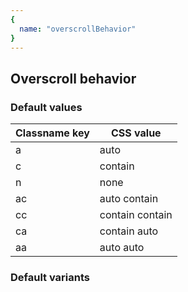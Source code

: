 ```yaml
---
{
  name: "overscrollBehavior"
}
---
```


## Overscroll behavior

### Default values
<!-- defaults.values.start -->
|Classname key|CSS value      |
|-------------|---------------|
|a            |auto           |
|c            |contain        |
|n            |none           |
|ac           |auto contain   |
|cc           |contain contain|
|ca           |contain auto   |
|aa           |auto auto      |

<!-- defaults.values.end -->


### Default variants
<!-- defaults.variants.start -->

<!-- defaults.variants.end -->
